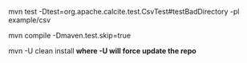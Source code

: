 mvn test -Dtest=org.apache.calcite.test.CsvTest#testBadDirectory -pl example/csv

mvn compile -Dmaven.test.skip=true

mvn -U clean install **where -U will force update the repo**
